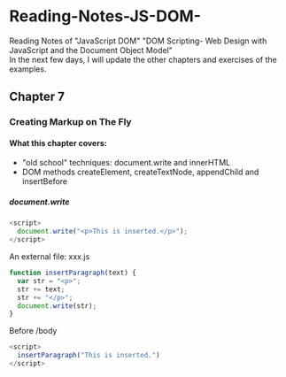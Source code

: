 # Reading-Notes-JS-DOM-
Reading Notes of  "JavaScript DOM" "DOM Scripting- Web Design with JavaScript and the Document Object Model"
<br>In the next few days, I will update the other chapters and exercises of the examples.

## Chapter 7
### Creating Markup on The Fly
#### What this chapter covers:
* "old school" techniques: document.write and innerHTML
* DOM methods createElement, createTextNode, appendChild and insertBefore

##### document.write
```javascript
<script>
  document.write("<p>This is inserted.</p>");
</script>
```

An external file: xxx.js
```javascript
function insertParagraph(text) {
  var str = "<p>";
  str += text;
  str += "</p>";
  document.write(str);
}
```

Before /body
```javascript
<script>
  insertParagraph("This is inserted.")
</script>
```







